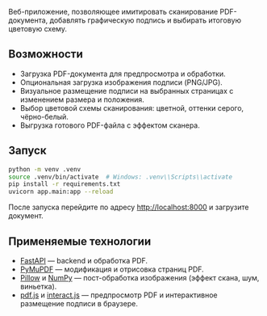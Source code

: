 Веб-приложение, позволяющее имитировать сканирование PDF-документа, добавлять графическую подпись и выбирать итоговую цветовую схему.

## Возможности

- Загрузка PDF-документа для предпросмотра и обработки.
- Опциональная загрузка изображения подписи (PNG/JPG).
- Визуальное размещение подписи на выбранных страницах с изменением размера и положения.
- Выбор цветовой схемы сканирования: цветной, оттенки серого, чёрно-белый.
- Выгрузка готового PDF-файла с эффектом сканера.

## Запуск

```bash
python -m venv .venv
source .venv/bin/activate  # Windows: .venv\\Scripts\\activate
pip install -r requirements.txt
uvicorn app.main:app --reload
```

После запуска перейдите по адресу [http://localhost:8000](http://localhost:8000) и загрузите документ.

## Применяемые технологии

- [FastAPI](https://fastapi.tiangolo.com/) — backend и обработка PDF.
- [PyMuPDF](https://pymupdf.readthedocs.io/) — модификация и отрисовка страниц PDF.
- [Pillow](https://python-pillow.org/) и [NumPy](https://numpy.org/) — пост-обработка изображения (эффект скана, шум, виньетка).
- [pdf.js](https://mozilla.github.io/pdf.js/) и [interact.js](https://interactjs.io/) — предпросмотр PDF и интерактивное размещение подписи в браузере.
